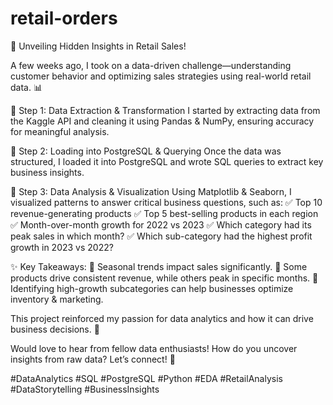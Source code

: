 # retail-orders

🚀 Unveiling Hidden Insights in Retail Sales!

A few weeks ago, I took on a data-driven challenge—understanding customer behavior and optimizing sales strategies using real-world retail data. 📊

🔹 Step 1: Data Extraction & Transformation
I started by extracting data from the Kaggle API and cleaning it using Pandas & NumPy, ensuring accuracy for meaningful analysis.

🔹 Step 2: Loading into PostgreSQL & Querying
Once the data was structured, I loaded it into PostgreSQL and wrote SQL queries to extract key business insights.

🔹 Step 3: Data Analysis & Visualization
Using Matplotlib & Seaborn, I visualized patterns to answer critical business questions, such as:
✅ Top 10 revenue-generating products
✅ Top 5 best-selling products in each region
✅ Month-over-month growth for 2022 vs 2023
✅ Which category had its peak sales in which month?
✅ Which sub-category had the highest profit growth in 2023 vs 2022?

✨ Key Takeaways:
📌 Seasonal trends impact sales significantly.
📌 Some products drive consistent revenue, while others peak in specific months.
📌 Identifying high-growth subcategories can help businesses optimize inventory & marketing.

This project reinforced my passion for data analytics and how it can drive business decisions. 🚀

Would love to hear from fellow data enthusiasts! How do you uncover insights from raw data? Let’s connect! 🔗

#DataAnalytics #SQL #PostgreSQL #Python #EDA #RetailAnalysis #DataStorytelling #BusinessInsights
